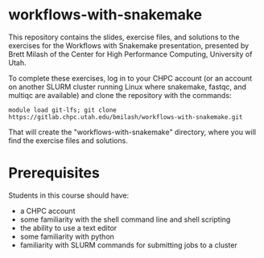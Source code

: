 # workflows-with-snakemake

This repository contains the slides, exercise files, and solutions to the
exercises for the Workflows with Snakemake presentation, presented by
Brett Milash of the Center for High Performance Computing, University of Utah.

To complete these exercises, log in to your CHPC account (or an account on
another SLURM cluster running Linux where snakemake, fastqc, and multiqc are
available) and clone the repository with the commands:

`
module load git-lfs;
git clone https://gitlab.chpc.utah.edu/bmilash/workflows-with-snakemake.git
`

That will create the "workflows-with-snakemake" directory, where you will 
find the exercise files and solutions.

# Prerequisites

Students in this course should have:
* a CHPC account
* some familiarity with the shell command line and shell scripting
* the ability to use a text editor
* some familiarity with python
* familiarity with SLURM commands for submitting jobs to a cluster
